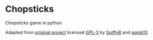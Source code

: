 # Chopsticks
Chopsticks game in python

Adapted from [original project](https://github.com/SpiffyB/chopsticks) licensed [GPL-3](https://github.com/SpiffyB/chopsticks/blob/master/LICENSE) by [SpiffyB](https://github.com/SpiffyB) and [ggmb13](https://github.com/ggmb13)
